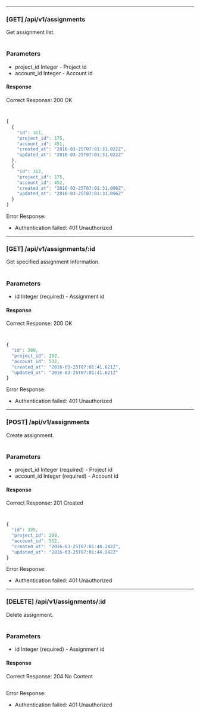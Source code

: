 
----

### [GET] /api/v1/assignments

Get assignment list.

#
### Parameters
* project_id Integer - Project id
* account_id Integer - Account id


#### Response

Correct Response: 200 OK

```javascript


[
  {
    "id": 311,
    "project_id": 175,
    "account_id": 451,
    "created_at": "2016-03-25T07:01:31.022Z",
    "updated_at": "2016-03-25T07:01:31.022Z"
  },
  {
    "id": 312,
    "project_id": 175,
    "account_id": 452,
    "created_at": "2016-03-25T07:01:31.096Z",
    "updated_at": "2016-03-25T07:01:31.096Z"
  }
]
```

Error Response:

- Authentication failed: 401 Unauthorized


----

### [GET] /api/v1/assignments/:id

Get specified assignment information.

#
### Parameters
* id Integer (required) - Assignment id


#### Response

Correct Response: 200 OK

```javascript


{
  "id": 380,
  "project_id": 202,
  "account_id": 532,
  "created_at": "2016-03-25T07:01:41.621Z",
  "updated_at": "2016-03-25T07:01:41.621Z"
}
```

Error Response:

- Authentication failed: 401 Unauthorized


----

### [POST] /api/v1/assignments

Create assignment.

#
### Parameters
* project_id Integer (required) - Project id
* account_id Integer (required) - Account id


#### Response

Correct Response: 201 Created

```javascript


{
  "id": 395,
  "project_id": 208,
  "account_id": 552,
  "created_at": "2016-03-25T07:01:44.242Z",
  "updated_at": "2016-03-25T07:01:44.242Z"
}
```

Error Response:

- Authentication failed: 401 Unauthorized


----

### [DELETE] /api/v1/assignments/:id

Delete assignment.

#
### Parameters
* id Integer (required) - Assignment id


#### Response

Correct Response: 204 No Content

```javascript

```

Error Response:

- Authentication failed: 401 Unauthorized

